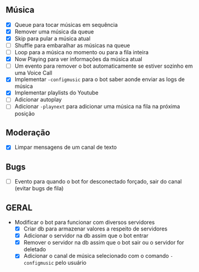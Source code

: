 ## Música
* [X] Queue para tocar músicas em sequência 
* [X] Remover uma música da queue 
* [X] Skip para pular a música atual 
* [ ] Shuffle para embaralhar as músicas na queue
* [ ] Loop para a música no momento ou para a fila inteira
* [X] Now Playing para ver informações da música atual 
* [ ] Um evento para remover o bot automaticamente se estiver sozinho em uma Voice Call
* [X] Implementar `-configmusic` para o bot saber aonde enviar as logs de música
* [X] Implementar playlists do Youtube
* [ ] Adicionar autoplay
* [ ] Adicionar `-playnext` para adicionar uma música na fila na próxima posição

## Moderação
* [X] Limpar mensagens de um canal de texto 

## Bugs
* [ ] Evento para quando o bot for desconectado forçado, sair do canal (evitar bugs de fila)

## GERAL
* Modificar o bot para funcionar com diversos servidores
  * [X] Criar db para armazenar valores a respeito de servidores
  * [X] Adicionar o servidor na db assim que o bot entrar
  * [X] Remover o servidor na db assim que o bot sair ou o servidor for deletado
  * [X] Adicionar o canal de música selecionado com o comando `-configmusic` pelo usuário